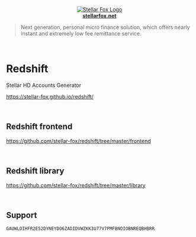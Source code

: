 <p align="center">
    <br />
    <a title="Learn more about Stellar Fox" href="https://stellarfox.net/" target="_blank">
        <img src="https://raw.githubusercontent.com/stellar-fox/redshift/master/frontend/public/favicon.ico" alt="Stellar Fox Logo" />
        <br />
        <b>stellarfox.net</b>
    </a>
</p>

> Next generation, personal micro finance solution, which offers nearly instant and extremely low fee remittance service.

<br />




# Redshift

Stellar HD Accounts Generator

https://stellar-fox.github.io/redshift/

<br />




## Redshift frontend

https://github.com/stellar-fox/redshift/tree/master/frontend

<br />




## Redshift library

https://github.com/stellar-fox/redshift/tree/master/library

<br />




## Support

```
GAUWLOIHFR2E52DYNEYDO6ZADIDVWZKK3U77V7PMFBNOIOBNREQBHBRR
```
